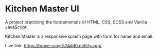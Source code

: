 # Kitchen Master UI

A project practicing the fundamentals of HTML, CSS, SCSS and Vanilla JavaScript.

Kitchen Master is a responsive splash page with form for name and email.

Live link: https://brave-cray-524dd0.netlify.app/

